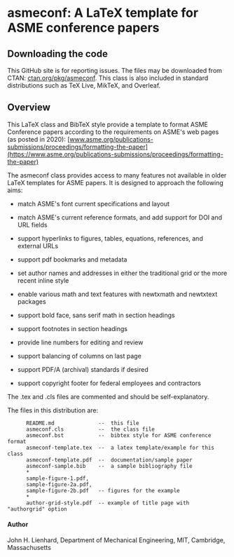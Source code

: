  
  # asmeconf: A LaTeX template for ASME conference papers #
 
  ## Downloading the code ##
   This GitHub site is for reporting issues. The files may be downloaded from CTAN: [ctan.org/pkg/asmeconf](https://ctan.org/pkg/asmeconf). This class is also included in standard distributions such as TeX Live, MikTeX, and Overleaf. 
  
  ## Overview ##
  This LaTeX class and BibTeX style provide a template to format ASME Conference papers according to
  the requirements on ASME's web pages (as posted in 2020): [www.asme.org/publications-submissions/proceedings/formatting-the-paper](https://www.asme.org/publications-submissions/proceedings/formatting-the-paper)
  
  The asmeconf class provides access to many features not available in older LaTeX templates for ASME papers. It is designed to approach the following aims:

- match ASME's font current specifications and layout

- match ASME's current reference formats, and add support for DOI and URL fields

- support hyperlinks to figures, tables, equations, references, and external URLs

- support pdf bookmarks and metadata

- set author names and addresses in either the traditional grid or the more recent inline style

- enable various math and text features with newtxmath and newtxtext packages

- support bold face, sans serif math in section headings

- support footnotes in section headings

- provide line numbers for editing and review

- support balancing of columns on last page

- support PDF/A (archival) standards if desired

- support copyright footer for federal employees and contractors


The .tex and .cls files are commented and should be self-explanatory.

The files in this distribution are:

          README.md              --  this file
          asmeconf.cls           --  the class file
          asmeconf.bst           --  bibtex style for ASME conference format
          asmeconf-template.tex  --  a latex template/example for this class
          asmeconf-template.pdf  --  documentation/sample paper
          asmeconf-sample.bib    --  a sample bibliography file
          *
          sample-figure-1.pdf, 
          sample-figure-2a.pdf, 
          sample-figure-2b.pdf   -- figures for the example
          *
          author-grid-style.pdf  -- example of title page with "authorgrid" option

#### Author ####
  
John H. Lienhard, Department of Mechanical Engineering, MIT, Cambridge, Massachusetts

